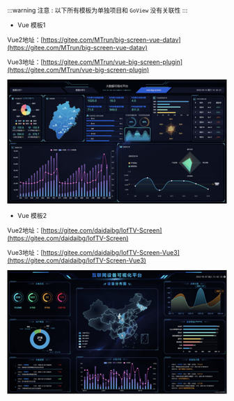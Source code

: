 :::warning 注意 :
以下所有模板为单独项目和 `GoView` 没有关联性
:::


* Vue 模板1

Vue2地址：[https://gitee.com/MTrun/big-screen-vue-datav](https://gitee.com/MTrun/big-screen-vue-datav)

Vue3地址：[https://gitee.com/MTrun/vue-big-screen-plugin](https://gitee.com/MTrun/vue-big-screen-plugin)

![vue-screen-1](./images/vue-screen1.png)

* Vue 模板2

Vue2地址：[https://gitee.com/daidaibg/IofTV-Screen](https://gitee.com/daidaibg/IofTV-Screen)

Vue3地址：[https://gitee.com/daidaibg/IofTV-Screen-Vue3](https://gitee.com/daidaibg/IofTV-Screen-Vue3)

![vue-screen-2](./images/vue-screen2.png)
